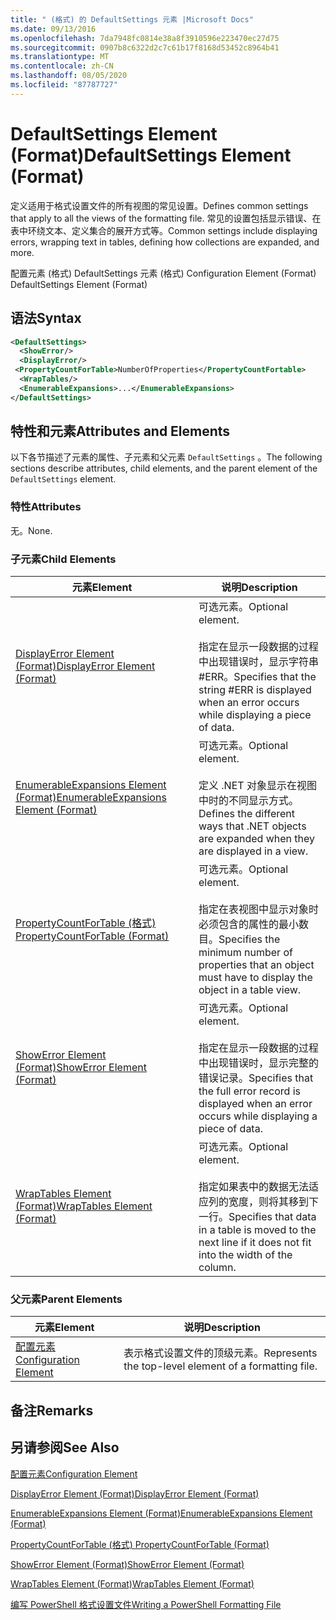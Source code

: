 ```yaml
---
title: " (格式) 的 DefaultSettings 元素 |Microsoft Docs"
ms.date: 09/13/2016
ms.openlocfilehash: 7da7948fc0814e38a8f3910596e223470ec27d75
ms.sourcegitcommit: 0907b8c6322d2c7c61b17f8168d53452c8964b41
ms.translationtype: MT
ms.contentlocale: zh-CN
ms.lasthandoff: 08/05/2020
ms.locfileid: "87787727"
---
```

# <a name="defaultsettings-element-format"></a><span data-ttu-id="732b4-102">DefaultSettings Element (Format)</span><span class="sxs-lookup"><span data-stu-id="732b4-102">DefaultSettings Element (Format)</span></span>

<span data-ttu-id="732b4-103">定义适用于格式设置文件的所有视图的常见设置。</span><span class="sxs-lookup"><span data-stu-id="732b4-103">Defines common settings that apply to all the views of the formatting file.</span></span> <span data-ttu-id="732b4-104">常见的设置包括显示错误、在表中环绕文本、定义集合的展开方式等。</span><span class="sxs-lookup"><span data-stu-id="732b4-104">Common settings include displaying errors, wrapping text in tables, defining how collections are expanded, and more.</span></span>

<span data-ttu-id="732b4-105">配置元素 (格式) DefaultSettings 元素 (格式) </span><span class="sxs-lookup"><span data-stu-id="732b4-105">Configuration Element (Format) DefaultSettings Element (Format)</span></span>

## <a name="syntax"></a><span data-ttu-id="732b4-106">语法</span><span class="sxs-lookup"><span data-stu-id="732b4-106">Syntax</span></span>

```xml
<DefaultSettings>
  <ShowError/>
  <DisplayError/>
 <PropertyCountForTable>NumberOfProperties</PropertyCountFortable>
  <WrapTables/>
  <EnumerableExpansions>...</EnumerableExpansions>
</DefaultSettings>
```

## <a name="attributes-and-elements"></a><span data-ttu-id="732b4-107">特性和元素</span><span class="sxs-lookup"><span data-stu-id="732b4-107">Attributes and Elements</span></span>

<span data-ttu-id="732b4-108">以下各节描述了元素的属性、子元素和父元素 `DefaultSettings` 。</span><span class="sxs-lookup"><span data-stu-id="732b4-108">The following sections describe attributes, child elements, and the parent element of the `DefaultSettings` element.</span></span>

### <a name="attributes"></a><span data-ttu-id="732b4-109">特性</span><span class="sxs-lookup"><span data-stu-id="732b4-109">Attributes</span></span>

<span data-ttu-id="732b4-110">无。</span><span class="sxs-lookup"><span data-stu-id="732b4-110">None.</span></span>

### <a name="child-elements"></a><span data-ttu-id="732b4-111">子元素</span><span class="sxs-lookup"><span data-stu-id="732b4-111">Child Elements</span></span>

|<span data-ttu-id="732b4-112">元素</span><span class="sxs-lookup"><span data-stu-id="732b4-112">Element</span></span>|<span data-ttu-id="732b4-113">说明</span><span class="sxs-lookup"><span data-stu-id="732b4-113">Description</span></span>|
|-------------|-----------------|
|[<span data-ttu-id="732b4-114">DisplayError Element (Format)</span><span class="sxs-lookup"><span data-stu-id="732b4-114">DisplayError Element (Format)</span></span>](./displayerror-element-format.md)|<span data-ttu-id="732b4-115">可选元素。</span><span class="sxs-lookup"><span data-stu-id="732b4-115">Optional element.</span></span><br /><br /> <span data-ttu-id="732b4-116">指定在显示一段数据的过程中出现错误时，显示字符串 #ERR。</span><span class="sxs-lookup"><span data-stu-id="732b4-116">Specifies that the string #ERR is displayed when an error occurs while displaying a piece of data.</span></span>|
|[<span data-ttu-id="732b4-117">EnumerableExpansions Element (Format)</span><span class="sxs-lookup"><span data-stu-id="732b4-117">EnumerableExpansions Element (Format)</span></span>](./enumerableexpansions-element-format.md)|<span data-ttu-id="732b4-118">可选元素。</span><span class="sxs-lookup"><span data-stu-id="732b4-118">Optional element.</span></span><br /><br /> <span data-ttu-id="732b4-119">定义 .NET 对象显示在视图中时的不同显示方式。</span><span class="sxs-lookup"><span data-stu-id="732b4-119">Defines the different ways that .NET objects are expanded when they are displayed in a view.</span></span>|
|[<span data-ttu-id="732b4-120">PropertyCountForTable (格式) </span><span class="sxs-lookup"><span data-stu-id="732b4-120">PropertyCountForTable (Format)</span></span>](./propertycountfortable-element-format.md)|<span data-ttu-id="732b4-121">可选元素。</span><span class="sxs-lookup"><span data-stu-id="732b4-121">Optional element.</span></span><br /><br /> <span data-ttu-id="732b4-122">指定在表视图中显示对象时必须包含的属性的最小数目。</span><span class="sxs-lookup"><span data-stu-id="732b4-122">Specifies the minimum number of properties that an object must have to display the object in a table view.</span></span>|
|[<span data-ttu-id="732b4-123">ShowError Element (Format)</span><span class="sxs-lookup"><span data-stu-id="732b4-123">ShowError Element (Format)</span></span>](./showerror-element-format.md)|<span data-ttu-id="732b4-124">可选元素。</span><span class="sxs-lookup"><span data-stu-id="732b4-124">Optional element.</span></span><br /><br /> <span data-ttu-id="732b4-125">指定在显示一段数据的过程中出现错误时，显示完整的错误记录。</span><span class="sxs-lookup"><span data-stu-id="732b4-125">Specifies that the full error record is displayed when an error occurs while displaying a piece of data.</span></span>|
|[<span data-ttu-id="732b4-126">WrapTables Element (Format)</span><span class="sxs-lookup"><span data-stu-id="732b4-126">WrapTables Element (Format)</span></span>](./wraptables-element-format.md)|<span data-ttu-id="732b4-127">可选元素。</span><span class="sxs-lookup"><span data-stu-id="732b4-127">Optional element.</span></span><br /><br /> <span data-ttu-id="732b4-128">指定如果表中的数据无法适应列的宽度，则将其移到下一行。</span><span class="sxs-lookup"><span data-stu-id="732b4-128">Specifies that data in a table is moved to the next line if it does not fit into the width of the column.</span></span>|

### <a name="parent-elements"></a><span data-ttu-id="732b4-129">父元素</span><span class="sxs-lookup"><span data-stu-id="732b4-129">Parent Elements</span></span>

|<span data-ttu-id="732b4-130">元素</span><span class="sxs-lookup"><span data-stu-id="732b4-130">Element</span></span>|<span data-ttu-id="732b4-131">说明</span><span class="sxs-lookup"><span data-stu-id="732b4-131">Description</span></span>|
|-------------|-----------------|
|[<span data-ttu-id="732b4-132">配置元素</span><span class="sxs-lookup"><span data-stu-id="732b4-132">Configuration Element</span></span>](./configuration-element-format.md)|<span data-ttu-id="732b4-133">表示格式设置文件的顶级元素。</span><span class="sxs-lookup"><span data-stu-id="732b4-133">Represents the top-level element of a formatting file.</span></span>|

## <a name="remarks"></a><span data-ttu-id="732b4-134">备注</span><span class="sxs-lookup"><span data-stu-id="732b4-134">Remarks</span></span>

## <a name="see-also"></a><span data-ttu-id="732b4-135">另请参阅</span><span class="sxs-lookup"><span data-stu-id="732b4-135">See Also</span></span>

[<span data-ttu-id="732b4-136">配置元素</span><span class="sxs-lookup"><span data-stu-id="732b4-136">Configuration Element</span></span>](./configuration-element-format.md)

[<span data-ttu-id="732b4-137">DisplayError Element (Format)</span><span class="sxs-lookup"><span data-stu-id="732b4-137">DisplayError Element (Format)</span></span>](./displayerror-element-format.md)

[<span data-ttu-id="732b4-138">EnumerableExpansions Element (Format)</span><span class="sxs-lookup"><span data-stu-id="732b4-138">EnumerableExpansions Element (Format)</span></span>](./enumerableexpansions-element-format.md)

[<span data-ttu-id="732b4-139">PropertyCountForTable (格式) </span><span class="sxs-lookup"><span data-stu-id="732b4-139">PropertyCountForTable (Format)</span></span>](./propertycountfortable-element-format.md)

[<span data-ttu-id="732b4-140">ShowError Element (Format)</span><span class="sxs-lookup"><span data-stu-id="732b4-140">ShowError Element (Format)</span></span>](./showerror-element-format.md)

[<span data-ttu-id="732b4-141">WrapTables Element (Format)</span><span class="sxs-lookup"><span data-stu-id="732b4-141">WrapTables Element (Format)</span></span>](./wraptables-element-format.md)

[<span data-ttu-id="732b4-142">编写 PowerShell 格式设置文件</span><span class="sxs-lookup"><span data-stu-id="732b4-142">Writing a PowerShell Formatting File</span></span>](./writing-a-powershell-formatting-file.md)
